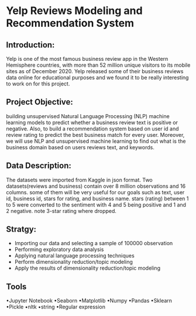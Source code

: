 # Yelp Reviews Modeling and Recommendation System

## Introduction:

Yelp is one of the most famous business review app in the Western Hemisphere countries, with more than 52 million unique visitors to its mobile sites as of December 2020. Yelp released some of their business reviews data online for educational purposes and we found it to be really interesting to work on for this project. 

## Project Objective:

building unsupervised Natural Language Processing (NLP) machine learning models to predict whether a business review text is positive or negative. Also, to build a recommendation system based on user id and review rating to predict the best business match for every user. Moreover, we will use NLP and unsupervised machine learning to find out what is the business domain based on users reviews text, and keywords.

## Data Description:

The datasets were imported from Kaggle in json format. Two datasets(reviews and business) contain over 8 million observations and 16 columns. some of them will be very useful for our goals such as text, user id, business id, stars for rating, and business name. stars (rating) between 1 to 5 were converted to the sentiment with 4 and 5 being positive and 1 and 2 negative. note 3-star rating where dropped.

## Stratgy:

-	Importing our data and selecting a sample of 100000 observation
-	Performing exploratory data analysis
-	Applying natural language processing techniques
-	Perform dimensionality reduction/topic modeling
-	Apply the results of dimensionality reduction/topic modeling

## Tools
•Jupyter Notebook •Seaborn •Matplotlib •Numpy •Pandas •Sklearn •Pickle •nltk •string •Regular expression
